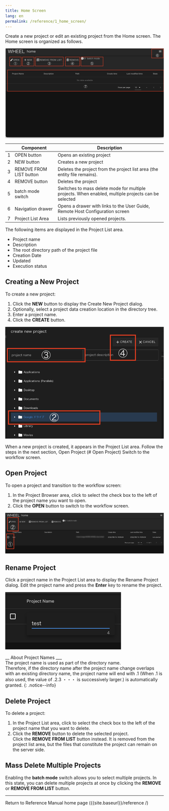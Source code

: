 ```yaml
---
title: Home Screen
lang: en
permalink: /reference/1_home_screen/
---
```

Create a new project or edit an existing project from the Home screen.
The Home screen is organized as follows.

![img](./img/home.png "home")

|| Component | Description |
|----------|----------|---------------------------------|
|1| OPEN button                | Opens an existing project                                                                           |
|2| NEW button                 | Creates a new project                                                                         |
|3| REMOVE FROM LIST button    | Deletes the project from the project list area (the entity file remains).                       |
|4| REMOVE button              | Deletes the project                                                                             |
|5| batch mode switch        | Switches to mass delete mode for multiple projects. When enabled, multiple projects can be selected |
|6| Navigation drawer     | Opens a drawer with links to the User Guide, Remote Host Configuration screen                               |
|7| Project List Area | Lists previously opened projects.                                                         |

The following items are displayed in the Project List area.
- Project name
- Description
- The root directory path of the project file
- Creation Date
- Updated
- Execution status


## Creating a New Project
To create a new project:

1. Click the __NEW__ button to display the Create New Project dialog.
1. Optionally, select a project data creation location in the directory tree.
1. Enter a project name.
1. Click the __CREATE__ button.

![img](./img/new.png "new")

When a new project is created, it appears in the Project List area.
Follow the steps in the next section, Open Project (# Open Project)
Switch to the workflow screen.

## Open Project
To open a project and transition to the workflow screen:

1. In the Project Browser area, click to select the check box to the left of the project name you want to open.
1. Click the __OPEN__ button to switch to the workflow screen.

![img](./img/open.png "open")

## Rename Project
Click a project name in the Project List area to display the Rename Project dialog.
Edit the project name and press the __Enter__ key to rename the project.

![img](./img/changeName.png "changeName")

__ About Project Names ___  
The project name is used as part of the directory name.  
Therefore, if the directory name after the project name change overlaps with an existing directory name, the project name will end with .1
(When .1 is also used, the value of .2.3 ・・・ is successively larger.) is automatically granted.
{: .notice--info}

## Delete Project
To delete a project:
1. In the Project List area, click to select the check box to the left of the project name that you want to delete.
1. Click the __REMOVE__ button to delete the selected project.  
   Click the __REMOVE FROM LIST__ button instead.
   It is removed from the project list area, but the files that constitute the project can remain on the server side.

## Mass Delete Multiple Projects
Enabling the __batch mode__ switch allows you to select multiple projects.
In this state, you can delete multiple projects at once by clicking the __REMOVE__ or __REMOVE FROM LIST__ button.

--------
Return to Reference Manual home page ({{site.baseurl}}/reference /)
